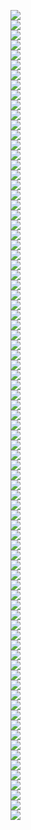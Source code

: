 <img src=lect_0/page0.jpg></br>
<img src=lect_0/page1.jpg></br>
<img src=lect_0/page2.jpg></br>
<img src=lect_0/page3.jpg></br>
<img src=lect_0/page4.jpg></br>
<img src=lect_0/page5.jpg></br>
<img src=lect_0/page6.jpg></br>
<img src=lect_0/page7.jpg></br>
<img src=lect_0/page8.jpg></br>
<img src=lect_0/page9.jpg></br>
<img src=lect_0/page10.jpg></br>
<img src=lect_0/page11.jpg></br>
<img src=lect_0/page12.jpg></br>
<img src=lect_0/page13.jpg></br>
<img src=lect_0/page14.jpg></br>
<img src=lect_0/page15.jpg></br>
<img src=lect_0/page16.jpg></br>
<img src=lect_0/page17.jpg></br>
<img src=lect_0/page18.jpg></br>
<img src=lect_0/page19.jpg></br>
<img src=lect_0/page20.jpg></br>
<img src=lect_0/page21.jpg></br>
<img src=lect_0/page22.jpg></br>
<img src=lect_0/page23.jpg></br>
<img src=lect_0/page24.jpg></br>
<img src=lect_0/page25.jpg></br>
<img src=lect_0/page26.jpg></br>
<img src=lect_0/page27.jpg></br>
<img src=lect_0/page28.jpg></br>
<img src=lect_0/page29.jpg></br>
<img src=lect_0/page30.jpg></br>
<img src=lect_0/page31.jpg></br>
<img src=lect_0/page32.jpg></br>
<img src=lect_0/page33.jpg></br>
<img src=lect_0/page34.jpg></br>
<img src=lect_0/page35.jpg></br>
<img src=lect_0/page36.jpg></br>
<img src=lect_0/page37.jpg></br>
<img src=lect_0/page38.jpg></br>
<img src=lect_0/page39.jpg></br>
<img src=lect_0/page40.jpg></br>
<img src=lect_0/page41.jpg></br>
<img src=lect_0/page42.jpg></br>
<img src=lect_0/page43.jpg></br>
<img src=lect_0/page44.jpg></br>
<img src=lect_0/page45.jpg></br>
<img src=lect_0/page46.jpg></br>
<img src=lect_0/page47.jpg></br>
<img src=lect_0/page48.jpg></br>
<img src=lect_0/page49.jpg></br>
<img src=lect_0/page50.jpg></br>
<img src=lect_0/page51.jpg></br>
<img src=lect_0/page52.jpg></br>
<img src=lect_0/page53.jpg></br>
<img src=lect_0/page54.jpg></br>
<img src=lect_0/page55.jpg></br>
<img src=lect_0/page56.jpg></br>
<img src=lect_0/page57.jpg></br>
<img src=lect_0/page58.jpg></br>
<img src=lect_0/page59.jpg></br>
<img src=lect_0/page60.jpg></br>
<img src=lect_0/page61.jpg></br>
<img src=lect_0/page62.jpg></br>
<img src=lect_0/page63.jpg></br>
<img src=lect_0/page64.jpg></br>
<img src=lect_0/page65.jpg></br>
<img src=lect_0/page66.jpg></br>
<img src=lect_0/page67.jpg></br>
<img src=lect_0/page68.jpg></br>
<img src=lect_0/page69.jpg></br>
<img src=lect_0/page70.jpg></br>
<img src=lect_0/page71.jpg></br>
<img src=lect_0/page72.jpg></br>
<img src=lect_0/page73.jpg></br>
<img src=lect_0/page74.jpg></br>
<img src=lect_0/page75.jpg></br>
<img src=lect_0/page76.jpg></br>
<img src=lect_0/page77.jpg></br>
<img src=lect_0/page78.jpg></br>
<img src=lect_0/page79.jpg></br>
<img src=lect_0/page80.jpg></br>
